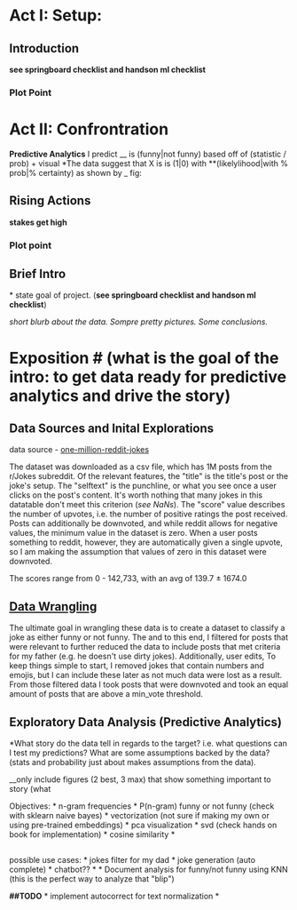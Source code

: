 # Act I: Setup:

## Introduction 
**see springboard checklist and handson ml checklist**

### Plot Point

# Act II: Confrontration 
**Predictive Analytics**
  I predict __ is (funny|not funny) based off of (statistic / prob) + visual
  *The data suggest that X is is (1|0) with **(likelylihood|with % prob|% certainty) as shown by _ fig:

## Rising Actions
**stakes get high**

### Plot point














## Brief Intro 
 \* state goal of project. 
  (**see springboard checklist and handson ml checklist**) 

*short blurb about the data. Sompre pretty pictures. Some conclusions.* 

# Exposition # (what is the goal of the intro: to get data ready for predictive analytics and drive the story)

## Data Sources and Inital Explorations

data source - [one-million-reddit-jokes](https://query.data.world/s/htrdsouy327xqa4w457qx6k6sjtj6r)

The dataset was downloaded as a csv file, which has 1M posts from the r/Jokes subreddit. Of the relevant features, the "title" is the title's post or the joke's setup. The "selftext" is the punchline, or what you see once a user clicks on the post's content. It's worth nothing that many jokes in this datatable don't meet this criterion (*see NaNs*). The "score" value describes the number of upvotes, i.e. the number of positive ratings the post received. Posts can additionally be downvoted, and while reddit allows for negative values, the minimum value in the dataset is zero. When a user posts something to reddit, however, they are automatically given a single upvote, so I am making the assumption that values of zero in this dataset were downvoted. 

The scores range from 0 - 142,733, with an avg of 139.7 $\pm$ 1674.0

## [Data Wrangling](https://github.com/Pooret/jokes/blob/main/data%20wrangling.ipynb)

The ultimate goal in wrangling these data is to create a dataset to classify a joke as either funny or not funny. The  and to this end, I filtered for posts that were relevant to further reduced the data to include posts that met criteria for my father (e.g. he doesn't use dirty jokes). Additionally, user edits, To keep things simple to start, I removed jokes that contain numbers and emojis, but I can include these later as not much data were lost as a result. From those filtered data I took posts that were downvoted and took an equal amount of posts that are above a min_vote threshold. 

## Exploratory Data Analysis (Predictive Analytics)
*What story do the data tell in regards to the target? i.e. what questions can I test my predictions? What are some assumptions backed by the data? (stats and probability just about makes assumptions from the data).

__only include figures (2 best, 3 max) that show something important to story (what 

Objectives: 
 \* n-gram frequencies
 \* P(n-gram) funny or not funny (check with sklearn naive bayes)
 \* vectorization (not sure if making my own or using pre-trained embeddings)
 \* pca visualization
 \* svd (check hands on book for implementation)
 \* cosine similarity
 \* 
 
##

possible use cases:
\* jokes filter for my dad 
\* joke generation (auto complete)
\* chatbot??
\* 
\* Document analysis for funny/not funny using KNN (this is the perfect way to analyze that "blip")
 
**##TODO**
 \* implement autocorrect for text normalization
 \* 

